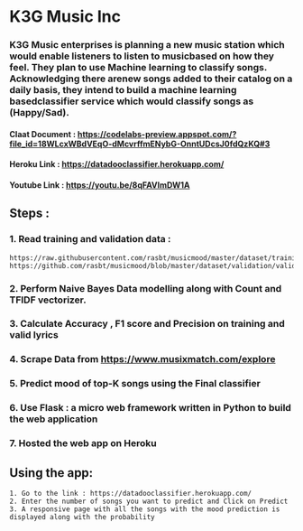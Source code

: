 # K3G Music Inc
### K3G Music enterprises is planning a new music station which would enable listeners to listen to musicbased on how they feel. They plan to use Machine learning to classify songs. Acknowledging there arenew songs added to their catalog on a daily basis, they intend to build a machine learning basedclassifier service which would classify songs as (Happy/Sad). 

#### Claat Document : https://codelabs-preview.appspot.com/?file_id=18WLcxWBdVEqO-dMcvrffmENybG-OnntUDcsJ0fdQzKQ#3

#### Heroku Link : https://datadooclassifier.herokuapp.com/

#### Youtube Link : https://youtu.be/8qFAVImDW1A

## Steps : 

### 1. Read training and validation data : 
    https://raw.githubusercontent.com/rasbt/musicmood/master/dataset/training/train_lyrics_1000.csv
    https://github.com/rasbt/musicmood/blob/master/dataset/validation/valid_lyrics_200.csv
### 2. Perform Naive Bayes Data modelling along with Count and TFIDF vectorizer.
### 3. Calculate Accuracy , F1 score and Precision on training and valid lyrics
### 4. Scrape Data from https://www.musixmatch.com/explore
### 5. Predict mood of top-K songs using the Final classifier
### 6. Use Flask : a micro web framework written in Python to build the web application
### 7. Hosted the web app on Heroku

## Using the app:
    1. Go to the link : https://datadooclassifier.herokuapp.com/
    2. Enter the number of songs you want to predict and Click on Predict 
    3. A responsive page with all the songs with the mood prediction is displayed along with the probability
